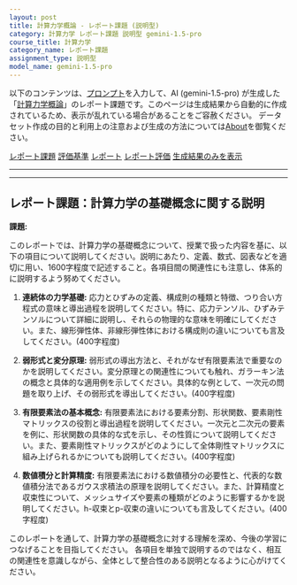 ```yaml
---
layout: post
title: 計算力学概論 - レポート課題 (説明型)
category: 計算力学 レポート課題 説明型 gemini-1.5-pro
course_title: 計算力学
category_name: レポート課題
assignment_type: 説明型
model_name: gemini-1.5-pro
---
```


以下のコンテンツは、[プロンプト](http://127.0.0.1:8000/generated/計算力学/gemini-1.5-pro/prompt_レポート課題-説明型.md)を入力して、AI (gemini-1.5-pro) が生成した「[計算力学概論](/contents/計算力学/)」のレポート課題です。このページは生成結果から自動的に作成されているため、表示が乱れている場合があることをご容赦ください。
データセット作成の目的と利用上の注意および生成の方法については[About](/About)を御覧ください。

[レポート課題](../レポート課題-説明型)
[評価基準](../評価基準-説明型)
[レポート](../レポート-説明型)
[レポート評価](../レポート評価-説明型)
[生成結果のみを表示](http://127.0.0.1:8000/generated/計算力学/gemini-1.5-pro/レポート課題-説明型.md)
  

***
***
  
## レポート課題：計算力学の基礎概念に関する説明

**課題:**

このレポートでは、計算力学の基礎概念について、授業で扱った内容を基に、以下の項目について説明してください。説明にあたり、定義、数式、図表などを適切に用い、1600字程度で記述すること。各項目間の関連性にも注意し、体系的に説明するよう努めてください。

1. **連続体の力学基礎:** 応力とひずみの定義、構成則の種類と特徴、つり合い方程式の意味と導出過程を説明してください。特に、応力テンソル、ひずみテンソルについて詳細に説明し、それらの物理的な意味を明確にしてください。また、線形弾性体、非線形弾性体における構成則の違いについても言及してください。(400字程度)

2. **弱形式と変分原理:** 弱形式の導出方法と、それがなぜ有限要素法で重要なのかを説明してください。変分原理との関連性についても触れ、ガラーキン法の概念と具体的な適用例を示してください。具体的な例として、一次元の問題を取り上げ、その弱形式を導出してください。(400字程度)

3. **有限要素法の基本概念:** 有限要素法における要素分割、形状関数、要素剛性マトリックスの役割と導出過程を説明してください。一次元と二次元の要素を例に、形状関数の具体的な式を示し、その性質について説明してください。また、要素剛性マトリックスがどのようにして全体剛性マトリックスに組み上げられるかについても説明してください。(400字程度)

4. **数値積分と計算精度:** 有限要素法における数値積分の必要性と、代表的な数値積分法であるガウス求積法の原理を説明してください。また、計算精度と収束性について、メッシュサイズや要素の種類がどのように影響するかを説明してください。h-収束とp-収束の違いについても言及してください。(400字程度)


このレポートを通して、計算力学の基礎概念に対する理解を深め、今後の学習につなげることを目指してください。  各項目を単独で説明するのではなく、相互の関連性を意識しながら、全体として整合性のある説明となるように心がけてください。
